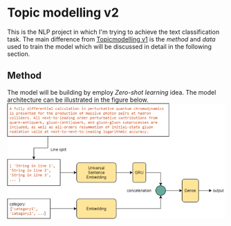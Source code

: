 # Topic modelling v2
This is the NLP project in which I'm trying to achieve the text classification task. The main difference from [Topicmodelling v1](https://github.com/samsatp/topicmodeling) is the *method* and *data* used to train the model which will be discussed in detail in the following section.

## Method
The model will be building by employ *Zero-shot learning* idea. The model architecture can be illustrated in the figure below.
![](./media/model.drawio.png)